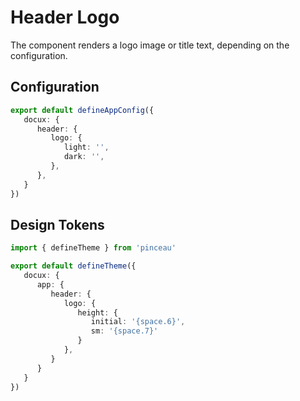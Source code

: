 # Header Logo

The component renders a logo image or title text, depending on the configuration.

## Configuration

```ts [app.config.ts]
export default defineAppConfig({
   docux: {
      header: {
         logo: {
            light: '',
            dark: '',
         },
      },
   }
})
```

## Design Tokens

```ts [tokens.config.ts]
import { defineTheme } from 'pinceau'

export default defineTheme({
   docux: {
      app: {
         header: {
            logo: {
               height: {
                  initial: '{space.6}',
                  sm: '{space.7}'
               }
            },
         }
      }
   }
})
```
